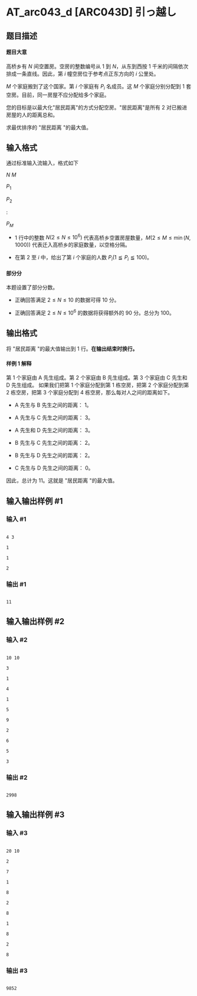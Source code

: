 # AT_arc043_d [ARC043D] 引っ越し

## 题目描述

#### 题目大意

高桥乡有 $N$ 间空置房。空房的整数编号从 $1$ 到 $N$，从东到西按 $1$ 千米的间隔依次排成一条直线。因此，第 $i$ 幢空房位于参考点正东方向的 $i$ 公里处。

$M$ 个家庭搬到了这个国家。第 $i$ 个家庭有 $P_i$ 名成员。这 $M$ 个家庭分别分配到 $1$ 套空房。目前，同一房屋不应分配给多个家庭。

您的目标是以最大化"居民距离"的方式分配空房。"居民距离"是所有 $2$ 对已搬进房屋的人的距离总和。

求最优排序的 "居民距离 "的最大值。

## 输入格式

通过标准输入流输入，格式如下

$N$ $M$

$P_1$

$P_2$

:

$P_M$
- $1$ 行中的整数 $N(2 \leq N \leq 10^6)$ 代表高桥乡空置房屋数量，$M(2 \leq M \leq \min(N, 1000))$ 代表迁入高桥乡的家庭数量，以空格分隔。
- 在第 $2$ 至 $i$ 中，给出了第 $i$ 个家庭的人数 $P_i(1 ≦ P_i ≦ 100)$。

#### 部分分

本题设置了部分分数。

- 正确回答满足 $2 \leq N \leq 10$ 的数据可得 $10$ 分。
- 正确回答满足 $2 \leq N \leq 10^6$ 的数据将获得额外的 $90$ 分。总分为 $100$。

## 输出格式

将 "居民距离 "的最大值输出到 $1$ 行。**在输出结束时换行。**

#### 样例 1 解释
第 $1$ 个家庭由 A 先生组成。第 $2$ 个家庭由 B 先生组成。第 $3$ 个家庭由 C 先生和 D 先生组成。 如果我们把第 $1$ 个家庭分配到第 $1$ 栋空房，把第 $2$ 个家庭分配到第 $2$ 栋空房，把第 $3$ 个家庭分配到 $4$ 栋空房，那么每对人之间的距离如下。

- A 先生与 B 先生之间的距离： $1$。
- A 先生与 C 先生之间的距离： $3$。
- A 先生和 D 先生之间的距离： $3$。
- B 先生与 C 先生之间的距离： $2$。
- B 先生与 D 先生之间的距离： $2$。
- C 先生与 D 先生之间的距离： $0$。

因此，总计为 $11$。这就是 "居民距离 "的最大值。

## 输入输出样例 #1

### 输入 #1

```
4 3
1
1
2
```

### 输出 #1

```
11
```

## 输入输出样例 #2

### 输入 #2

```
10 10
3
1
4
1
5
9
2
6
5
3
```

### 输出 #2

```
2998
```

## 输入输出样例 #3

### 输入 #3

```
20 10
2
7
1
8
2
8
1
8
2
8
```

### 输出 #3

```
9852
```